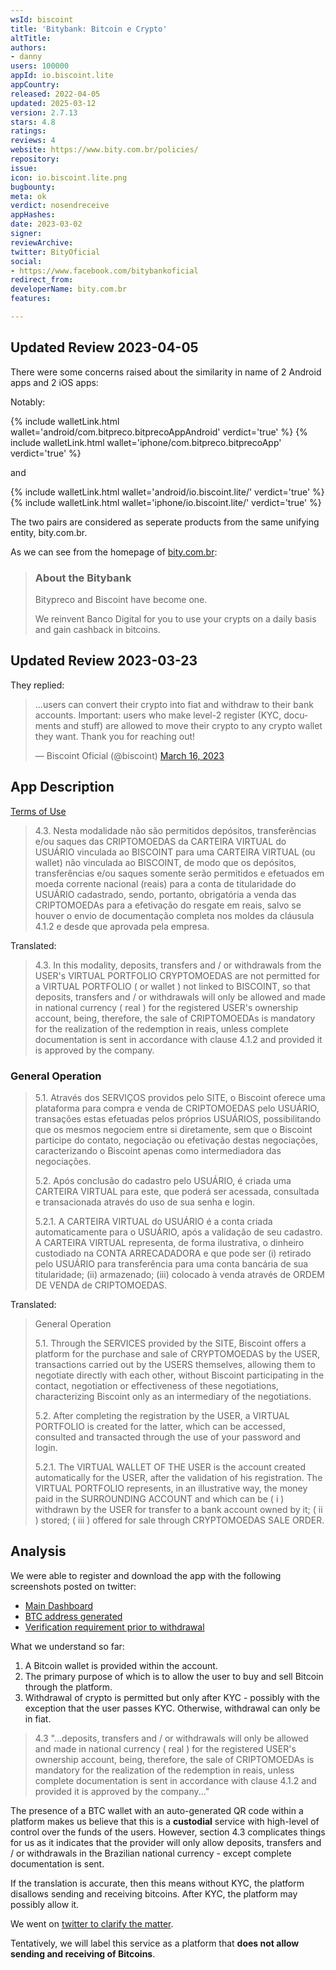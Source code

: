 ```yaml
---
wsId: biscoint
title: 'Bitybank: Bitcoin e Crypto'
altTitle: 
authors:
- danny
users: 100000
appId: io.biscoint.lite
appCountry: 
released: 2022-04-05
updated: 2025-03-12
version: 2.7.13
stars: 4.8
ratings: 
reviews: 4
website: https://www.bity.com.br/policies/
repository: 
issue: 
icon: io.biscoint.lite.png
bugbounty: 
meta: ok
verdict: nosendreceive
appHashes: 
date: 2023-03-02
signer: 
reviewArchive: 
twitter: BityOficial
social:
- https://www.facebook.com/bitybankoficial
redirect_from: 
developerName: bity.com.br
features: 

---
```


## Updated Review 2023-04-05

There were some concerns raised about the similarity in name of 2 Android apps and 2 iOS apps: 

Notably: 

{% include walletLink.html wallet='android/com.bitpreco.bitprecoAppAndroid' verdict='true' %}
{% include walletLink.html wallet='iphone/com.bitpreco.bitprecoApp' verdict='true' %}

and 

{% include walletLink.html wallet='android/io.biscoint.lite/' verdict='true' %}
{% include walletLink.html wallet='iphone/io.biscoint.lite/' verdict='true' %}

The two pairs are considered as seperate products from the same unifying entity, bity.com.br. 

As we can see from the homepage of [bity.com.br](https://www.bity.com.br/): 

> ###  About the Bitybank
>
> Bitypreco and Biscoint have become one.
>
> We reinvent Banco Digital for you to use your crypts on a daily basis and gain cashback in bitcoins.

## Updated Review 2023-03-23 

They replied: 

<blockquote class="twitter-tweet"><p lang="en" dir="ltr">...users can convert their crypto into fiat and withdraw to their bank accounts. Important: users who make level-2 register (KYC, documents and stuff) are allowed to move their crypto to any crypto wallet they want. Thank you for reaching out!</p>&mdash; Biscoint Oficial (@biscoint) <a href="https://twitter.com/biscoint/status/1636339629686239232?ref_src=twsrc%5Etfw">March 16, 2023</a></blockquote> <script async src="https://platform.twitter.com/widgets.js" charset="utf-8"></script>

## App Description 

[Terms of Use](https://www.bity.com.br/terms/)

> 4.3. Nesta modalidade não são permitidos depósitos, transferências e/ou saques das CRIPTOMOEDAS da CARTEIRA VIRTUAL do USUÁRIO vinculada ao BISCOINT para uma CARTEIRA VIRTUAL (ou wallet) não vinculada ao BISCOINT, de modo que os depósitos, transferências e/ou saques somente serão permitidos e efetuados em moeda corrente nacional (reais) para a conta de titularidade do USUÁRIO cadastrado, sendo, portanto, obrigatória a venda das CRIPTOMOEDAs para a efetivação do resgate em reais, salvo se houver o envio de documentação completa nos moldes da cláusula 4.1.2 e desde que aprovada pela empresa.

Translated:

> 4.3. In this modality, deposits, transfers and / or withdrawals from the USER's VIRTUAL PORTFOLIO CRYPTOMOEDAS are not permitted for a VIRTUAL PORTFOLIO ( or wallet ) not linked to BISCOINT, so that deposits, transfers and / or withdrawals will only be allowed and made in national currency ( real ) for the registered USER's ownership account, being, therefore, the sale of CRIPTOMOEDAs is mandatory for the realization of the redemption in reais, unless complete documentation is sent in accordance with clause 4.1.2 and provided it is approved by the company.

### General Operation

> 5.1. Através dos SERVIÇOS providos pelo SITE, o Biscoint oferece uma plataforma para compra e venda de CRIPTOMOEDAS pelo USUÁRIO, transações estas efetuadas pelos próprios USUÁRIOS, possibilitando que os mesmos negociem entre si diretamente, sem que o Biscoint participe do contato, negociação ou efetivação destas negociações, caracterizando o Biscoint apenas como intermediadora das negociações.
>
> 5.2. Após conclusão do cadastro pelo USUÁRIO, é criada uma CARTEIRA VIRTUAL para este, que poderá ser acessada, consultada e transacionada através do uso de sua senha e login.
>
> 5.2.1. A CARTEIRA VIRTUAL do USUÁRIO é a conta criada automaticamente para o USUÁRIO, após a validação de seu cadastro. A CARTEIRA VIRTUAL representa, de forma ilustrativa, o dinheiro custodiado na CONTA ARRECADADORA e que pode ser (i) retirado pelo USUÁRIO para transferência para uma conta bancária de sua titularidade; (ii) armazenado; (iii) colocado à venda através de ORDEM DE VENDA de CRIPTOMOEDAS.

Translated:

> General Operation
>
> 5.1. Through the SERVICES provided by the SITE, Biscoint offers a platform for the purchase and sale of CRYPTOMOEDAS by the USER, transactions carried out by the USERS themselves, allowing them to negotiate directly with each other, without Biscoint participating in the contact, negotiation or effectiveness of these negotiations, characterizing Biscoint only as an intermediary of the negotiations.
>
> 5.2. After completing the registration by the USER, a VIRTUAL PORTFOLIO is created for the latter, which can be accessed, consulted and transacted through the use of your password and login.
>
> 5.2.1. The VIRTUAL WALLET OF THE USER is the account created automatically for the USER, after the validation of his registration. The VIRTUAL PORTFOLIO represents, in an illustrative way, the money paid in the SURROUNDING ACCOUNT and which can be ( i ) withdrawn by the USER for transfer to a bank account owned by it; ( ii ) stored; ( iii ) offered for sale through CRYPTOMOEDAS SALE ORDER.

## Analysis 

We were able to register and download the app with the following screenshots posted on twitter: 

- [Main Dashboard](https://twitter.com/BitcoinWalletz/status/1631214515697389570)
- [BTC address generated](https://twitter.com/BitcoinWalletz/status/1631214518578864128)
- [Verification requirement prior to withdrawal](https://twitter.com/BitcoinWalletz/status/1631214512631320579)

What we understand so far: 

1. A Bitcoin wallet is provided within the account.
2. The primary purpose of which is to allow the user to buy and sell Bitcoin through the platform.
3. Withdrawal of crypto is permitted but only after KYC - possibly with the exception that the user passes KYC. Otherwise, withdrawal can only be in fiat.

> 4.3 "...deposits, transfers and / or withdrawals will only be allowed and made in national currency ( real ) for the registered USER's ownership account, being, therefore, the sale of CRIPTOMOEDAs is mandatory for the realization of the redemption in reais, unless complete documentation is sent in accordance with clause 4.1.2 and provided it is approved by the company..."

The presence of a BTC wallet with an auto-generated QR code within a platform makes us believe that this is a **custodial** service with high-level of control over the funds of the users. However, section 4.3 complicates things for us as it indicates that the provider will only allow deposits, transfers and / or withdrawals in the Brazilian national currency - except complete documentation is sent. 

If the translation is accurate, then this means without KYC, the platform disallows sending and receiving bitcoins. After KYC, the platform may possibly allow it. 

We went on [twitter to clarify the matter](https://twitter.com/BitcoinWalletz/status/1631216074879545344). 

Tentatively, we will label this service as a platform that **does not allow sending and receiving of Bitcoins**.





